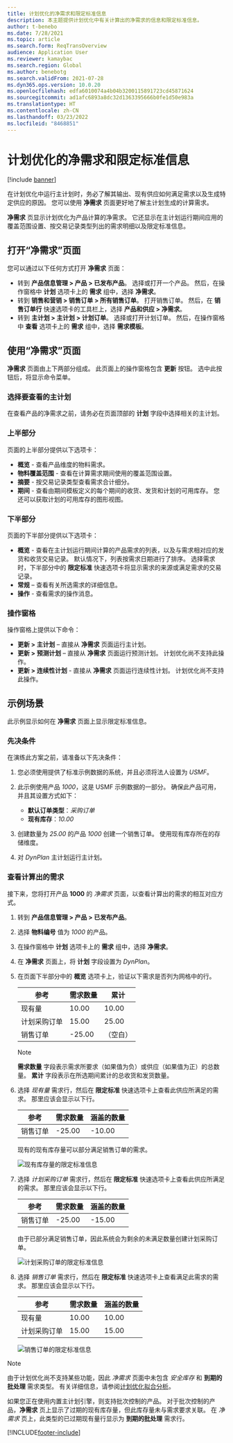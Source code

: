 ```yaml
---
title: 计划优化的净需求和限定标准信息
description: 本主题提供计划优化中有关计算出的净需求的信息和限定标准信息。
author: t-benebo
ms.date: 7/28/2021
ms.topic: article
ms.search.form: ReqTransOverview
audience: Application User
ms.reviewer: kamaybac
ms.search.region: Global
ms.author: benebotg
ms.search.validFrom: 2021-07-28
ms.dyn365.ops.version: 10.0.20
ms.openlocfilehash: edfa6010074a4b04b3200115891723cd45871624
ms.sourcegitcommit: ad1afc6893a8dc32d1363395666b0fe1d50e983a
ms.translationtype: HT
ms.contentlocale: zh-CN
ms.lasthandoff: 03/23/2022
ms.locfileid: "8468851"
---
```

# <a name="net-requirements-and-pegging-information-with-planning-optimization"></a>计划优化的净需求和限定标准信息

[!include [banner](../../includes/banner.md)]

在计划优化中运行主计划时，务必了解其输出、现有供应如何满足需求以及生成特定供应的原因。 您可以使用 **净需求** 页面更好地了解主计划生成的计算需求。

**净需求** 页显示计划优化为产品计算的净需求。 它还显示在主计划运行期间应用的覆盖范围设置、按交易记录类型列出的需求明细以及限定标准信息。

## <a name="open-the-net-requirements-page"></a>打开“净需求”页面

您可以通过以下任何方式打开 **净需求** 页面：

- 转到 **产品信息管理 \> 产品 \> 已发布产品**。 选择或打开一个产品。 然后，在操作窗格中 **计划** 选项卡上的 **需求** 组中，选择 **净需求**。
- 转到 **销售和营销 \> 销售订单 \> 所有销售订单**。 打开销售订单。 然后，在 **销售订单行** 快速选项卡的工具栏上，选择 **产品和供应 \> 净需求**。
- 转到 **主计划 \> 主计划 \> 计划订单**。 选择或打开计划订单。 然后，在操作窗格中 **查看** 选项卡上的 **需求** 组中，选择 **需求模板**。

## <a name="use-the-net-requirements-page"></a>使用“净需求”页面

**净需求** 页面由上下两部分组成。 此页面上的操作窗格包含 **更新** 按钮。 选中此按钮后，将显示命令菜单。

### <a name="select-a-master-plan-to-view"></a>选择要查看的主计划

在查看产品的净需求之前，请务必在页面顶部的 **计划** 字段中选择相关的主计划。

### <a name="upper-section"></a>上半部分

页面的上半部分提供以下选项卡：

- **概览** - 查看产品维度的物料需求。
- **物料覆盖范围** - 查看在计算需求期间使用的覆盖范围设置。
- **摘要** - 按交易记录类型查看需求合计细分。
- **期间** - 查看由期间模板定义的每个期间的收货、发货和计划的可用库存。 您还可以获取计划的可用库存的图形视图。

### <a name="lower-section"></a>下半部分

页面的下半部分提供以下选项卡：

- **概览** - 查看在主计划运行期间计算的产品需求的列表，以及与需求相对应的发货和收货交易记录。 默认情况下，列表按需求日期进行了排序。 选择需求时，下半部分中的 **限定标准** 快速选项卡将显示需求的来源或满足需求的交易记录。
- **常规** – 查看有关所选需求的详细信息。
- **操作** - 查看需求的操作消息。

### <a name="the-action-pane"></a>操作窗格

操作窗格上提供以下命令：

- **更新 \> 主计划** – 直接从 **净需求** 页面运行主计划。
- **更新 \> 预测计划** – 直接从 **净需求** 页面运行预测计划。 计划优化尚不支持此操作。
- **更新 \> 连续性计划** - 直接从 **净需求** 页面运行连续性计划。 计划优化尚不支持此操作。

## <a name="example-scenario"></a>示例场景

此示例显示如何在 **净需求** 页面上显示限定标准信息。

### <a name="prerequisites"></a>先决条件

在演练此方案之前，请准备以下先决条件：

1. 您必须使用提供了标准示例数据的系统，并且必须将法人设置为 *USMF*。
2. 此示例使用产品 *1000*，这是 USMF 示例数据的一部分。 确保此产品可用，并且其设置方式如下：

    - **默认订单类型**：*采购订单*
    - **现有库存**：*10.00*

3. 创建数量为 *25.00* 的产品 *1000* 创建一个销售订单。 使用现有库存所在的存储维度。
4. 对 *DynPlan* 主计划运行主计划。

### <a name="review-the-calculated-requirements"></a>查看计算出的需求

接下来，您将打开产品 **1000** 的 *净需求* 页面，以查看计算出的需求的相互对应方式。

1. 转到 **产品信息管理 \> 产品 \> 已发布产品**。
1. 选择 **物料编号** 值为 *1000* 的产品。
1. 在操作窗格中 **计划** 选项卡上的 **需求** 组中，选择 **净需求**。
1. 在 **净需求** 页面上，将 **计划** 字段设置为 *DynPlan*。
1. 在页面下半部分中的 **概览** 选项卡上，验证以下需求是否列为网格中的行。

    | 参考 | 需求数量 | 累计 |
    |---|---|---|
    | 现有量 | 10.00 | 10.00 |
    | 计划采购订单 | 15.00 | 25.00 |
    | 销售订单 | -25.00 | （空白） |

    > [!NOTE]
    > **需求数量** 字段表示需求所要求（如果值为负）或供应（如果值为正）的总数量。 **累计** 字段表示在所选期间累计的总收货和发货数量。

1. 选择 *现有量* 需求行，然后在 **限定标准** 快速选项卡上查看此供应所满足的需求。 那里应该会显示以下行。

    | 参考 | 需求数量 | 涵盖的数量 |
    |---|---|---|
    | 销售订单 | -25.00 | -10.00 |

    现有的现有库存量可以部分满足销售订单的需求。

    ![现有库存量的限定标准信息](media/pegging-on-hand.png "现有库存量的限定标准信息")

1. 选择 *计划采购订单* 需求行，然后在 **限定标准** 快速选项卡上查看此供应所满足的需求。 那里应该会显示以下行。

    | 参考 | 需求数量 | 涵盖的数量 |
    |---|---|---|
    | 销售订单 | -25.00 | -15.00 |

    由于已部分满足销售订单，因此系统会为剩余的未满足数量创建计划采购订单。

    ![计划采购订单的限定标准信息](media/pegging-planned-purchase-order.png "计划采购订单的限定标准信息")

1. 选择 *销售订单* 需求行，然后在 **限定标准** 快速选项卡上查看满足此需求的需求。 那里应该会显示以下行。

    | 参考 | 需求数量 | 涵盖的数量 |
    |---|---|---|
    | 现有量 | 10.00 | 10.00 |
    | 计划采购订单 | 15.00 | 15.00 |

    ![销售订单的限定标准信息](media/pegging-planned-purchase-order.png "销售订单的限定标准信息")

> [!NOTE]
> 由于计划优化尚不支持某些功能，因此 *净需求* 页面中未包含 *安全库存* 和 **到期的批处理** 需求类型。 有关详细信息，请参阅[计划优化拟合分析](planning-optimization-fit-analysis.md)。
>
> 如果您正在使用内置主计划引擎，则支持批次控制的产品。 对于批次控制的产品，**净需求** 页上显示了过期的现有库存量，但此库存量未与需求要求关联。 在 *净需求* 页上，此类型的已过期现有量行显示为 **到期的批处理** 需求行。

[!INCLUDE[footer-include](../../../includes/footer-banner.md)]
